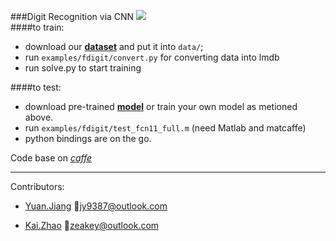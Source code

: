 ###Digit Recognition via CNN
![](http://7xn7wz.com1.z0.glb.clouddn.com/digit.jpg)  
####to train:
* download our [**dataset**](http://o7zt4a6os.bkt.clouddn.com/digit_data.zip) and put it into `data/`;
* run `examples/fdigit/convert.py` for converting data into lmdb
* run solve.py to start training

####to test:
* download pre-trained [**model**](http://7xocv2.dl1.z0.glb.clouddn.com/digit_iter_5000.caffemodel) or train your own model as metioned above.
* run `examples/fdigit/test_fcn11_full.m` (need Matlab and matcaffe)
* python bindings are on the go.

Code base on [*caffe*](http://caffe.berkeleyvision.org/)  

***  
Contributors:

* [Yuan.Jiang](http://jy9387.github.io) :email:<jy9387@outlook.com>

* [Kai.Zhao](http://zhaok.xyz)  :email:<zeakey@outlook.com>

